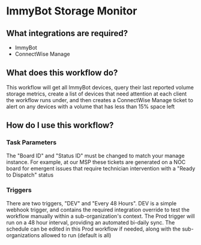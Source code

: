 # ImmyBot Storage Monitor

## What integrations are required?

- ImmyBot
- ConnectWise Manage

## What does this workflow do?

This workflow will get all ImmyBot devices, query their last reported volume storage metrics, create a list of 
devices that need attention at each client the workflow runs under, and then creates a ConnectWise Manage ticket to 
alert on any devices with a volume that has less than 15% space left

## How do I use this workflow?

### Task Parameters

The "Board ID" and "Status ID" must be changed to match your manage instance. For example, at our MSP these tickets 
are generated on a NOC board for emergent issues that require technician intervention with a "Ready to Dispatch" 
status

### Triggers

There are two triggers, "DEV" and "Every 48 Hours". DEV is a simple webhook trigger, and contains the required 
integration override to test the workflow manually within a sub-organization's context. The Prod trigger will run 
on a 48 hour interval, providing an automated bi-daily sync. The schedule can be edited in this Prod 
workflow if needed, along with the sub-organizations allowed to run (default is all)
